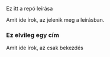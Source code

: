 Ez itt a repó leírása

Amit ide írok, az jelenik meg a leírásban.

### Ez elvileg egy cím
Amit ide írok, az csak bekezdés
